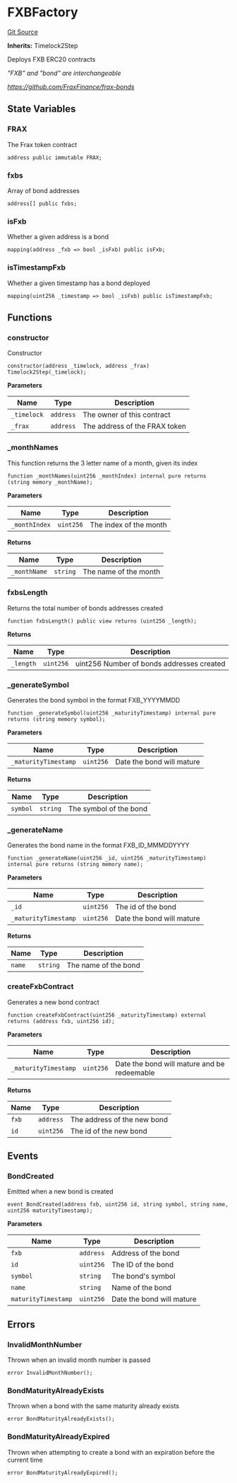 # FXBFactory
[Git Source](https://github.com/fraxfinance/frax-bonds/blob/master/src/contracts/FXBFactory.sol)

**Inherits:**
Timelock2Step

Deploys FXB ERC20 contracts

*"FXB" and "bond" are interchangeable*

*https://github.com/FraxFinance/frax-bonds*


## State Variables
### FRAX
The Frax token contract


```solidity
address public immutable FRAX;
```


### fxbs
Array of bond addresses


```solidity
address[] public fxbs;
```


### isFxb
Whether a given address is a bond


```solidity
mapping(address _fxb => bool _isFxb) public isFxb;
```


### isTimestampFxb
Whether a given timestamp has a bond deployed


```solidity
mapping(uint256 _timestamp => bool _isFxb) public isTimestampFxb;
```


## Functions
### constructor

Constructor


```solidity
constructor(address _timelock, address _frax) Timelock2Step(_timelock);
```
**Parameters**

|Name|Type|Description|
|----|----|-----------|
|`_timelock`|`address`|The owner of this contract|
|`_frax`|`address`|The address of the FRAX token|


### _monthNames

This function returns the 3 letter name of a month, given its index


```solidity
function _monthNames(uint256 _monthIndex) internal pure returns (string memory _monthName);
```
**Parameters**

|Name|Type|Description|
|----|----|-----------|
|`_monthIndex`|`uint256`|The index of the month|

**Returns**

|Name|Type|Description|
|----|----|-----------|
|`_monthName`|`string`|The name of the month|


### fxbsLength

Returns the total number of bonds addresses created


```solidity
function fxbsLength() public view returns (uint256 _length);
```
**Returns**

|Name|Type|Description|
|----|----|-----------|
|`_length`|`uint256`|uint256 Number of bonds addresses created|


### _generateSymbol

Generates the bond symbol in the format FXB_YYYYMMDD


```solidity
function _generateSymbol(uint256 _maturityTimestamp) internal pure returns (string memory symbol);
```
**Parameters**

|Name|Type|Description|
|----|----|-----------|
|`_maturityTimestamp`|`uint256`|Date the bond will mature|

**Returns**

|Name|Type|Description|
|----|----|-----------|
|`symbol`|`string`|The symbol of the bond|


### _generateName

Generates the bond name in the format FXB_ID_MMMDDYYYY


```solidity
function _generateName(uint256 _id, uint256 _maturityTimestamp) internal pure returns (string memory name);
```
**Parameters**

|Name|Type|Description|
|----|----|-----------|
|`_id`|`uint256`|The id of the bond|
|`_maturityTimestamp`|`uint256`|Date the bond will mature|

**Returns**

|Name|Type|Description|
|----|----|-----------|
|`name`|`string`|The name of the bond|


### createFxbContract

Generates a new bond contract


```solidity
function createFxbContract(uint256 _maturityTimestamp) external returns (address fxb, uint256 id);
```
**Parameters**

|Name|Type|Description|
|----|----|-----------|
|`_maturityTimestamp`|`uint256`|Date the bond will mature and be redeemable|

**Returns**

|Name|Type|Description|
|----|----|-----------|
|`fxb`|`address`|The address of the new bond|
|`id`|`uint256`|The id of the new bond|


## Events
### BondCreated
Emitted when a new bond is created


```solidity
event BondCreated(address fxb, uint256 id, string symbol, string name, uint256 maturityTimestamp);
```

**Parameters**

|Name|Type|Description|
|----|----|-----------|
|`fxb`|`address`|Address of the bond|
|`id`|`uint256`|The ID of the bond|
|`symbol`|`string`|The bond's symbol|
|`name`|`string`|Name of the bond|
|`maturityTimestamp`|`uint256`|Date the bond will mature|

## Errors
### InvalidMonthNumber
Thrown when an invalid month number is passed


```solidity
error InvalidMonthNumber();
```

### BondMaturityAlreadyExists
Thrown when a bond with the same maturity already exists


```solidity
error BondMaturityAlreadyExists();
```

### BondMaturityAlreadyExpired
Thrown when attempting to create a bond with an expiration before the current time


```solidity
error BondMaturityAlreadyExpired();
```

